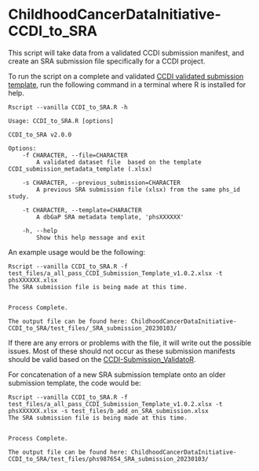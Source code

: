 # ChildhoodCancerDataInitiative-CCDI_to_SRA
This script will take data from a validated CCDI submission manifest, and create an SRA submission file specifically for a CCDI project.

To run the script on a complete and validated [CCDI validated submission template](https://github.com/CBIIT/ccdi-model/tree/main/metadata-manifest), run the following command in a terminal where R is installed for help.


```
Rscript --vanilla CCDI_to_SRA.R -h
```

```
Usage: CCDI_to_SRA.R [options]

CCDI_to_SRA v2.0.0

Options:
	-f CHARACTER, --file=CHARACTER
		A validated dataset file  based on the template CCDI_submission_metadata_template (.xlsx)

	-s CHARACTER, --previous_submission=CHARACTER
		A previous SRA submission file (xlsx) from the same phs_id study.

	-t CHARACTER, --template=CHARACTER
		A dbGaP SRA metadata template, 'phsXXXXXX'

	-h, --help
		Show this help message and exit

```

An example usage would be the following:

```
Rscript --vanilla CCDI_to_SRA.R -f test_files/a_all_pass_CCDI_Submission_Template_v1.0.2.xlsx -t phsXXXXXX.xlsx 
The SRA submission file is being made at this time.


Process Complete.

The output file can be found here: ChildhoodCancerDataInitiative-CCDI_to_SRA/test_files/_SRA_submission_20230103/
```

If there are any errors or problems with the file, it will write out the possible issues. Most of these should not occur as these submission manifests should be valid based on the [CCDI-Submission_ValidatoR](https://github.com/CBIIT/ChildhoodCancerDataInitiative-Submission_ValidatoR).

For concatenation of a new SRA submission template onto an older submission template, the code would be:

```
Rscript --vanilla CCDI_to_SRA.R -f test_files/a_all_pass_CCDI_Submission_Template_v1.0.2.xlsx -t phsXXXXXX.xlsx -s test_files/b_add_on_SRA_submission.xlsx 
The SRA submission file is being made at this time.


Process Complete.

The output file can be found here: ChildhoodCancerDataInitiative-CCDI_to_SRA/test_files/phs987654_SRA_submission_20230103/
```
